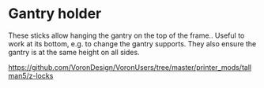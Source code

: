 # Gantry holder

These sticks allow hanging the gantry on the top of the frame.. Useful to work
at its bottom, e.g. to change the gantry supports. They also ensure the gantry
is at the same height on all sides.

https://github.com/VoronDesign/VoronUsers/tree/master/printer_mods/tallman5/z-locks
